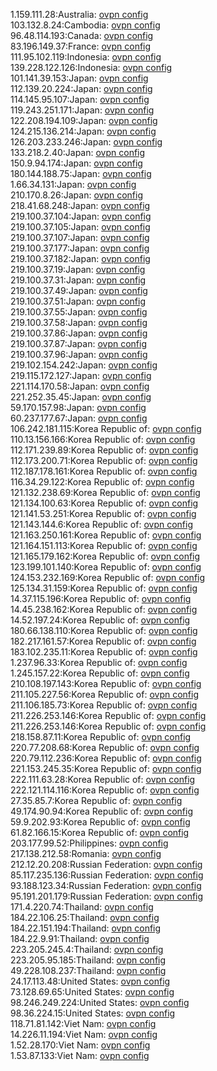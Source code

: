 1.159.111.28:Australia: [ovpn config](vpn/1_159_111_28.ovpn)  
103.132.8.24:Cambodia: [ovpn config](vpn/103_132_8_24.ovpn)  
96.48.114.193:Canada: [ovpn config](vpn/96_48_114_193.ovpn)  
83.196.149.37:France: [ovpn config](vpn/83_196_149_37.ovpn)  
111.95.102.119:Indonesia: [ovpn config](vpn/111_95_102_119.ovpn)  
139.228.122.126:Indonesia: [ovpn config](vpn/139_228_122_126.ovpn)  
101.141.39.153:Japan: [ovpn config](vpn/101_141_39_153.ovpn)  
112.139.20.224:Japan: [ovpn config](vpn/112_139_20_224.ovpn)  
114.145.95.107:Japan: [ovpn config](vpn/114_145_95_107.ovpn)  
119.243.251.171:Japan: [ovpn config](vpn/119_243_251_171.ovpn)  
122.208.194.109:Japan: [ovpn config](vpn/122_208_194_109.ovpn)  
124.215.136.214:Japan: [ovpn config](vpn/124_215_136_214.ovpn)  
126.203.233.246:Japan: [ovpn config](vpn/126_203_233_246.ovpn)  
133.218.2.40:Japan: [ovpn config](vpn/133_218_2_40.ovpn)  
150.9.94.174:Japan: [ovpn config](vpn/150_9_94_174.ovpn)  
180.144.188.75:Japan: [ovpn config](vpn/180_144_188_75.ovpn)  
1.66.34.131:Japan: [ovpn config](vpn/1_66_34_131.ovpn)  
210.170.8.26:Japan: [ovpn config](vpn/210_170_8_26.ovpn)  
218.41.68.248:Japan: [ovpn config](vpn/218_41_68_248.ovpn)  
219.100.37.104:Japan: [ovpn config](vpn/219_100_37_104.ovpn)  
219.100.37.105:Japan: [ovpn config](vpn/219_100_37_105.ovpn)  
219.100.37.107:Japan: [ovpn config](vpn/219_100_37_107.ovpn)  
219.100.37.177:Japan: [ovpn config](vpn/219_100_37_177.ovpn)  
219.100.37.182:Japan: [ovpn config](vpn/219_100_37_182.ovpn)  
219.100.37.19:Japan: [ovpn config](vpn/219_100_37_19.ovpn)  
219.100.37.31:Japan: [ovpn config](vpn/219_100_37_31.ovpn)  
219.100.37.49:Japan: [ovpn config](vpn/219_100_37_49.ovpn)  
219.100.37.51:Japan: [ovpn config](vpn/219_100_37_51.ovpn)  
219.100.37.55:Japan: [ovpn config](vpn/219_100_37_55.ovpn)  
219.100.37.58:Japan: [ovpn config](vpn/219_100_37_58.ovpn)  
219.100.37.86:Japan: [ovpn config](vpn/219_100_37_86.ovpn)  
219.100.37.87:Japan: [ovpn config](vpn/219_100_37_87.ovpn)  
219.100.37.96:Japan: [ovpn config](vpn/219_100_37_96.ovpn)  
219.102.154.242:Japan: [ovpn config](vpn/219_102_154_242.ovpn)  
219.115.172.127:Japan: [ovpn config](vpn/219_115_172_127.ovpn)  
221.114.170.58:Japan: [ovpn config](vpn/221_114_170_58.ovpn)  
221.252.35.45:Japan: [ovpn config](vpn/221_252_35_45.ovpn)  
59.170.157.98:Japan: [ovpn config](vpn/59_170_157_98.ovpn)  
60.237.177.67:Japan: [ovpn config](vpn/60_237_177_67.ovpn)  
106.242.181.115:Korea Republic of: [ovpn config](vpn/106_242_181_115.ovpn)  
110.13.156.166:Korea Republic of: [ovpn config](vpn/110_13_156_166.ovpn)  
112.171.239.89:Korea Republic of: [ovpn config](vpn/112_171_239_89.ovpn)  
112.173.200.71:Korea Republic of: [ovpn config](vpn/112_173_200_71.ovpn)  
112.187.178.161:Korea Republic of: [ovpn config](vpn/112_187_178_161.ovpn)  
116.34.29.122:Korea Republic of: [ovpn config](vpn/116_34_29_122.ovpn)  
121.132.238.69:Korea Republic of: [ovpn config](vpn/121_132_238_69.ovpn)  
121.134.100.63:Korea Republic of: [ovpn config](vpn/121_134_100_63.ovpn)  
121.141.53.251:Korea Republic of: [ovpn config](vpn/121_141_53_251.ovpn)  
121.143.144.6:Korea Republic of: [ovpn config](vpn/121_143_144_6.ovpn)  
121.163.250.161:Korea Republic of: [ovpn config](vpn/121_163_250_161.ovpn)  
121.164.151.113:Korea Republic of: [ovpn config](vpn/121_164_151_113.ovpn)  
121.165.179.162:Korea Republic of: [ovpn config](vpn/121_165_179_162.ovpn)  
123.199.101.140:Korea Republic of: [ovpn config](vpn/123_199_101_140.ovpn)  
124.153.232.169:Korea Republic of: [ovpn config](vpn/124_153_232_169.ovpn)  
125.134.31.159:Korea Republic of: [ovpn config](vpn/125_134_31_159.ovpn)  
14.37.115.196:Korea Republic of: [ovpn config](vpn/14_37_115_196.ovpn)  
14.45.238.162:Korea Republic of: [ovpn config](vpn/14_45_238_162.ovpn)  
14.52.197.24:Korea Republic of: [ovpn config](vpn/14_52_197_24.ovpn)  
180.66.138.110:Korea Republic of: [ovpn config](vpn/180_66_138_110.ovpn)  
182.217.161.57:Korea Republic of: [ovpn config](vpn/182_217_161_57.ovpn)  
183.102.235.11:Korea Republic of: [ovpn config](vpn/183_102_235_11.ovpn)  
1.237.96.33:Korea Republic of: [ovpn config](vpn/1_237_96_33.ovpn)  
1.245.157.22:Korea Republic of: [ovpn config](vpn/1_245_157_22.ovpn)  
210.108.197.143:Korea Republic of: [ovpn config](vpn/210_108_197_143.ovpn)  
211.105.227.56:Korea Republic of: [ovpn config](vpn/211_105_227_56.ovpn)  
211.106.185.73:Korea Republic of: [ovpn config](vpn/211_106_185_73.ovpn)  
211.226.253.146:Korea Republic of: [ovpn config](vpn/211_226_253_146.ovpn)  
211.226.253.146:Korea Republic of: [ovpn config](vpn/211_226_253_146.ovpn)  
218.158.87.11:Korea Republic of: [ovpn config](vpn/218_158_87_11.ovpn)  
220.77.208.68:Korea Republic of: [ovpn config](vpn/220_77_208_68.ovpn)  
220.79.112.236:Korea Republic of: [ovpn config](vpn/220_79_112_236.ovpn)  
221.153.245.35:Korea Republic of: [ovpn config](vpn/221_153_245_35.ovpn)  
222.111.63.28:Korea Republic of: [ovpn config](vpn/222_111_63_28.ovpn)  
222.121.114.116:Korea Republic of: [ovpn config](vpn/222_121_114_116.ovpn)  
27.35.85.7:Korea Republic of: [ovpn config](vpn/27_35_85_7.ovpn)  
49.174.90.94:Korea Republic of: [ovpn config](vpn/49_174_90_94.ovpn)  
59.9.202.93:Korea Republic of: [ovpn config](vpn/59_9_202_93.ovpn)  
61.82.166.15:Korea Republic of: [ovpn config](vpn/61_82_166_15.ovpn)  
203.177.99.52:Philippines: [ovpn config](vpn/203_177_99_52.ovpn)  
217.138.212.58:Romania: [ovpn config](vpn/217_138_212_58.ovpn)  
212.12.20.208:Russian Federation: [ovpn config](vpn/212_12_20_208.ovpn)  
85.117.235.136:Russian Federation: [ovpn config](vpn/85_117_235_136.ovpn)  
93.188.123.34:Russian Federation: [ovpn config](vpn/93_188_123_34.ovpn)  
95.191.201.179:Russian Federation: [ovpn config](vpn/95_191_201_179.ovpn)  
171.4.220.74:Thailand: [ovpn config](vpn/171_4_220_74.ovpn)  
184.22.106.25:Thailand: [ovpn config](vpn/184_22_106_25.ovpn)  
184.22.151.194:Thailand: [ovpn config](vpn/184_22_151_194.ovpn)  
184.22.9.91:Thailand: [ovpn config](vpn/184_22_9_91.ovpn)  
223.205.245.4:Thailand: [ovpn config](vpn/223_205_245_4.ovpn)  
223.205.95.185:Thailand: [ovpn config](vpn/223_205_95_185.ovpn)  
49.228.108.237:Thailand: [ovpn config](vpn/49_228_108_237.ovpn)  
24.17.113.48:United States: [ovpn config](vpn/24_17_113_48.ovpn)  
73.128.69.65:United States: [ovpn config](vpn/73_128_69_65.ovpn)  
98.246.249.224:United States: [ovpn config](vpn/98_246_249_224.ovpn)  
98.36.224.15:United States: [ovpn config](vpn/98_36_224_15.ovpn)  
118.71.81.142:Viet Nam: [ovpn config](vpn/118_71_81_142.ovpn)  
14.226.11.194:Viet Nam: [ovpn config](vpn/14_226_11_194.ovpn)  
1.52.28.170:Viet Nam: [ovpn config](vpn/1_52_28_170.ovpn)  
1.53.87.133:Viet Nam: [ovpn config](vpn/1_53_87_133.ovpn)  

